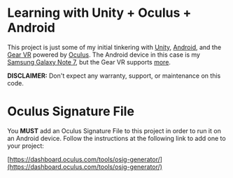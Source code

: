 # Learning with Unity + Oculus + Android

This project is just some of my initial tinkering with [Unity](https://unity3d.com/), [Android](https://developer.android.com), and the [Gear VR](http://www.samsung.com/us/explore/gear-vr) powered by [Oculus](https://www.oculus.com/). The Android device in this case is my [Samsung Galaxy Note 7](http://www.samsung.com/global/galaxy/galaxy-note7/), but the Gear VR supports [more](http://www.samsung.com/us/explore/gear-vr/?cid=van-mb-cph-0716-10000089).

**DISCLAIMER:** Don't expect any warranty, support, or maintenance on this code.

# Oculus Signature File

You **MUST** add an Oculus Signature File to this project in order to run it on an Android device. Follow the instructions at the following link to add one to your project:

[https://dashboard.oculus.com/tools/osig-generator/](https://dashboard.oculus.com/tools/osig-generator/)

